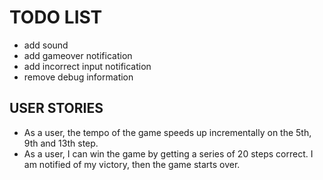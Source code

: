 TODO LIST
==========

* add sound
* add gameover notification
* add incorrect input notification
* remove debug information

USER STORIES
-------------
* As a user, the tempo of the game speeds up incrementally on the 5th, 9th and 13th step.
* As a user, I can win the game by getting a series of 20 steps correct. I am notified of my victory, then the game starts over.